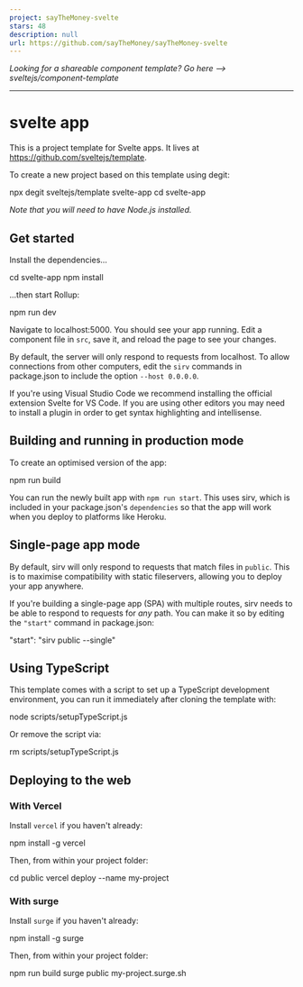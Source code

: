 ```yaml
---
project: sayTheMoney-svelte
stars: 48
description: null
url: https://github.com/sayTheMoney/sayTheMoney-svelte
---
```


_Looking for a shareable component template? Go here --> sveltejs/component-template_

* * *

svelte app
==========

This is a project template for Svelte apps. It lives at https://github.com/sveltejs/template.

To create a new project based on this template using degit:

npx degit sveltejs/template svelte-app
cd svelte-app

_Note that you will need to have Node.js installed._

Get started
-----------

Install the dependencies...

cd svelte-app
npm install

...then start Rollup:

npm run dev

Navigate to localhost:5000. You should see your app running. Edit a component file in `src`, save it, and reload the page to see your changes.

By default, the server will only respond to requests from localhost. To allow connections from other computers, edit the `sirv` commands in package.json to include the option `--host 0.0.0.0`.

If you're using Visual Studio Code we recommend installing the official extension Svelte for VS Code. If you are using other editors you may need to install a plugin in order to get syntax highlighting and intellisense.

Building and running in production mode
---------------------------------------

To create an optimised version of the app:

npm run build

You can run the newly built app with `npm run start`. This uses sirv, which is included in your package.json's `dependencies` so that the app will work when you deploy to platforms like Heroku.

Single-page app mode
--------------------

By default, sirv will only respond to requests that match files in `public`. This is to maximise compatibility with static fileservers, allowing you to deploy your app anywhere.

If you're building a single-page app (SPA) with multiple routes, sirv needs to be able to respond to requests for _any_ path. You can make it so by editing the `"start"` command in package.json:

"start": "sirv public --single"

Using TypeScript
----------------

This template comes with a script to set up a TypeScript development environment, you can run it immediately after cloning the template with:

node scripts/setupTypeScript.js

Or remove the script via:

rm scripts/setupTypeScript.js

Deploying to the web
--------------------

### With Vercel

Install `vercel` if you haven't already:

npm install -g vercel

Then, from within your project folder:

cd public
vercel deploy --name my-project

### With surge

Install `surge` if you haven't already:

npm install -g surge

Then, from within your project folder:

npm run build
surge public my-project.surge.sh
